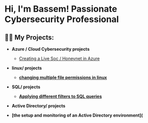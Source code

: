 <h1>Hi, I'm Bassem! Passionate Cybersecurity Professional </a></h1>

<h2>👨‍💻 My Projects:</h2>

- <b>Azure / Cloud Cybersecurity projects</b>
  - [Creating a Live Soc / Honeynet in Azure](https://github.com/bassembotros98/azure-soc)

- <b>linux/ projects
  - [changing multiple file permissions in linux](https://github.com/bassembotros98/File-permission-in-Linux)

- <b>SQL/ projects
  - [Applying different filters to SQL queries](https://github.com/bassembotros98/SQL-Project-)

- <b>Active Directory/ projects
-   [the setup and monitoring of an Active Directory environment](
